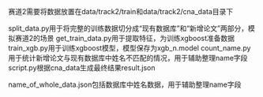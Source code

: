 赛道2需要将数据放置在data/track2/train和data/track2/cna_data目录下

split_data.py用于将完整的训练数据切分成“现有数据库”和“新增论文”两部分，模拟赛道2的场景
get_train_data.py用于提取特征，为训练xgboost准备数据
train_xgb.py用于训练xgboost模型，模型保存为xgb_n.model
count_name.py用于统计新增论文与现有数据库中姓名不匹配的情况，用于辅助整理name字段
script.py根据cna_data生成最终结果result.json

name_of_whole_data.json包括数据库中姓名数据，用于辅助整理name字段
